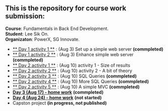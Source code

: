 ## This is the repository for course work submission:
**Course**: Fundamentals in Back End Development.
<br>**Student**: Lee Sik On.
<br>**Organizaton**: PowerX, SG Innovate.

- [** Day 1 activity 1 **](./act1) : (Aug 3) Set up a simple web server **(commpleted)**
- [** Day 1 activity 2 **](./act2) : (Aug 3) Enhance simple web server **(commpleted)**
- [** Day 2 activity 1 **](./day2act1) : (Aug 10) activity 1 - Size of results
- [** Day 2 activity 2 **](./day2act2) : (Aug 10) activity 2 - A bit of theory
- [** Day 2 activity 3 **](./act3) : (Aug 10) SQL Queries **(commpleted)**
- [** Day 2 activity 4 **](./act4) : (Aug 10) More SQL Queries **(commpleted)**
- [** Day 2 activity 5 **](./act5) : (Aug 10) A simple MVC **(commpleted)**
- [**Day 3 (Aug 17) - home work**](https://github.com/encore428/backend-development/tree/master/5e-swagger) **(commpleted)**
- [**Day 4 (Aug 24) - home work**](https://github.com/encore428/backend-development/) **(not started)**
- Capston project  **(in progress, not published)**

